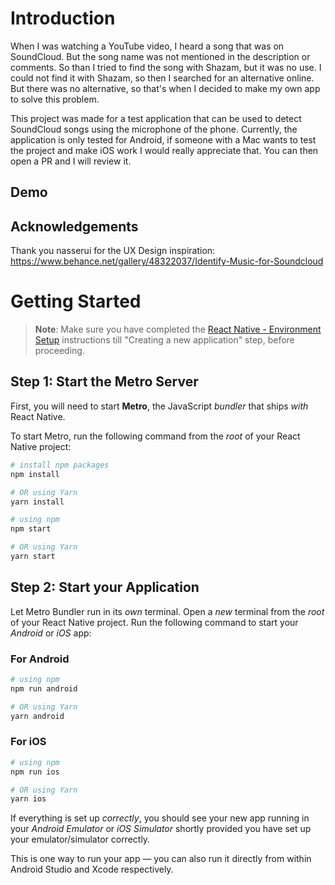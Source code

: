 # Introduction
When I was watching a YouTube video, I heard a song that was on SoundCloud. But the song name was not mentioned in the description or comments. So than I tried to find the song with Shazam, but it was no use. I could not find it with Shazam, so then I searched for an alternative online. But there was no alternative, so that's when I decided to make my own app to solve this problem.

This project was made for a test application that can be used to detect SoundCloud songs using the microphone of the phone.
Currently, the application is only tested for Android, if someone with a Mac wants to test the project and make iOS work I would really appreciate that. You can then open a PR and I will review it.
## Demo
## Acknowledgements
Thank you nasserui for the UX Design inspiration:
https://www.behance.net/gallery/48322037/Identify-Music-for-Soundcloud

# Getting Started

>**Note**: Make sure you have completed the [React Native - Environment Setup](https://reactnative.dev/docs/environment-setup) instructions till "Creating a new application" step, before proceeding.

## Step 1: Start the Metro Server

First, you will need to start **Metro**, the JavaScript _bundler_ that ships _with_ React Native.

To start Metro, run the following command from the _root_ of your React Native project:
```bash
# install npm packages
npm install

# OR using Yarn
yarn install
```
```bash
# using npm
npm start

# OR using Yarn
yarn start
```

## Step 2: Start your Application

Let Metro Bundler run in its _own_ terminal. Open a _new_ terminal from the _root_ of your React Native project. Run the following command to start your _Android_ or _iOS_ app:

### For Android

```bash
# using npm
npm run android

# OR using Yarn
yarn android
```

### For iOS

```bash
# using npm
npm run ios

# OR using Yarn
yarn ios
```

If everything is set up _correctly_, you should see your new app running in your _Android Emulator_ or _iOS Simulator_ shortly provided you have set up your emulator/simulator correctly.

This is one way to run your app — you can also run it directly from within Android Studio and Xcode respectively.
